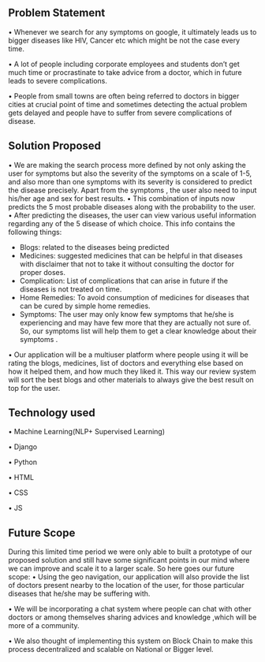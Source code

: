 ## Problem Statement

•	Whenever we search for any symptoms on google, it ultimately leads us to bigger diseases like HIV, Cancer etc which might be not the case every time.

•	A lot of people including corporate employees and students don’t get much time or procrastinate to take advice from a doctor, which in future leads to severe complications.


•	People from small towns are often being referred to doctors in bigger cities at crucial point of time and sometimes detecting the actual problem gets delayed and people have to suffer from severe complications of disease.  

## Solution Proposed

•	We are making the search process more defined by not only asking the user for symptoms but also the severity of the symptoms on a scale of 1-5, and also more than one symptoms with its severity is considered to predict the disease precisely. Apart from the symptoms ,  the user also need to input his/her age and sex for best results.
•	This combination of inputs now predicts the 5 most probable diseases along with the probability to the user. 
•	After predicting the diseases, the user can view various useful information regarding any of the 5 disease of which choice. This info contains the following things:

* Blogs: related to the diseases being predicted
* Medicines: suggested medicines that can be helpful in that diseases with disclaimer that not to take it without consulting the doctor for proper doses.
* Complication: List of complications that can arise in future if the diseases is not treated on time.
* Home Remedies: To avoid consumption of medicines for diseases that can be cured by simple home remedies.
* Symptoms: The user may only know few symptoms that he/she is experiencing and may have few more that they are actually not sure of. So, our symptoms list will help them to get a clear knowledge  about their symptoms .

•	Our application will be a multiuser platform where people using it will be rating the blogs, medicines, list of doctors and everything else based on how it helped them, and how much they liked it. This way our review system will sort the best blogs and other materials to always give the best result on top for the user.




## Technology used

•	Machine Learning(NLP+ Supervised Learning)

•	Django

•	Python

•	HTML

•	CSS

•	JS

## Future Scope
During this limited time period we were only able to built a prototype of our proposed solution and still have some significant points in our mind where we can improve and scale it to a larger scale. So here goes our future scope:
•	Using the geo navigation, our application will also provide the list of doctors present nearby to the location of the user, for those particular diseases that he/she may be suffering with.

•	We will be incorporating a chat system where people can chat with other doctors or among themselves sharing advices and knowledge ,which will be more of a community.

•	We also thought of implementing this system on Block Chain to make this process decentralized and scalable on National or Bigger level.
